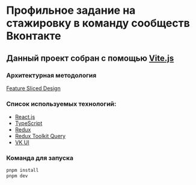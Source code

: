 # Профильное задание на стажировку в команду сообществ Вконтакте

## Данный проект собран с помощью [Vite.js](https://vitejs.dev/)

### Архитектурная методология
[Feature Sliced Design](https://feature-sliced.design/)

### Список используемых технологий:

- [React.js](https://react.dev/)
- [TypeScript](https://www.typescriptlang.org/)
- [Redux](https://redux.js.org/)
- [Redux Toolkit Query](https://redux-toolkit.js.org/)
- [VK UI](https://vkcom.github.io/VKUI/)

### Команда для запуска
```js
pnpm install
pnpm dev
```
